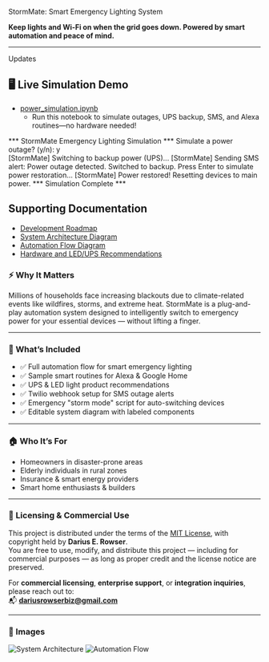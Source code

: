 StormMate: Smart Emergency Lighting System

**Keep lights and Wi-Fi on when the grid goes down. Powered by smart automation and peace of mind.**

---
Updates

## 🖥️ Live Simulation Demo

- [power_simulation.ipynb](power_simulation.ipynb)
  - Run this notebook to simulate outages, UPS backup, SMS, and Alexa routines—no hardware needed!


*** StormMate Emergency Lighting Simulation ***
Simulate a power outage? (y/n): y  
[StormMate] Switching to backup power (UPS)...
[StormMate] Sending SMS alert: Power outage detected. Switched to backup.
Press Enter to simulate power restoration...
[StormMate] Power restored! Resetting devices to main power.
*** Simulation Complete ***

## Supporting Documentation

- [Development Roadmap](dev-roadmap.md)
- [System Architecture Diagram](system-diagram.png)
- [Automation Flow Diagram](automation-flow.png)
- [Hardware and LED/UPS Recommendations](hardware-recommendations.md)


### ⚡ Why It Matters

Millions of households face increasing blackouts due to climate-related events like wildfires, storms, and extreme heat. StormMate is a plug-and-play automation system designed to intelligently switch to emergency power for your essential devices — without lifting a finger.

---

### 🧠 What’s Included

- ✅ Full automation flow for smart emergency lighting
- ✅ Sample smart routines for Alexa & Google Home
- ✅ UPS & LED light product recommendations
- ✅ Twilio webhook setup for SMS outage alerts
- ✅ Emergency "storm mode" script for auto-switching devices
- ✅ Editable system diagram with labeled components

---

### 🏠 Who It’s For

- Homeowners in disaster-prone areas
- Elderly individuals in rural zones
- Insurance & smart energy providers
- Smart home enthusiasts & builders

---

### 💼 Licensing & Commercial Use

This project is distributed under the terms of the [MIT License](./LICENSE), with copyright held by **Darius E. Rowser**.  
You are free to use, modify, and distribute this project — including for commercial purposes — as long as proper credit and the license notice are preserved.

For **commercial licensing**, **enterprise support**, or **integration inquiries**, please reach out to:  
📬 **dariusrowserbiz@gmail.com**

---

### 🚀 Images

![System Architecture](system-diagram.png)
![Automation Flow](automation-flow.png)





